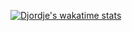 
[![Djordje's wakatime stats](https://github-readme-stats.vercel.app/api/wakatime?username=dc43)](https://github.com/anuraghazra/github-readme-stats)

<!--
**djolesusername/djolesusername** is a ✨ _special_ ✨ repository because its `README.md` (this file) appears on your GitHub profile.

Here are some ideas to get you started:

- 🔭 I’m currently working on ...
- 🌱 I’m currently learning ...
- 👯 I’m looking to collaborate on ...
- 🤔 I’m looking for help with ...
- 💬 Ask me about ...
- 📫 How to reach me: ...
- 😄 Pronouns: ...
- ⚡ Fun fact: ...
-->
